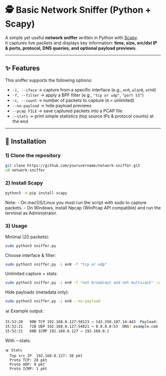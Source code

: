 # 🕵️ Basic Network Sniffer (Python + Scapy)

A simple yet useful **network sniffer** written in Python with [Scapy](https://scapy.net).  
It captures live packets and displays key information: **time, size, src/dst IP & ports, protocol, DNS queries, and optional payload previews**.

---

## ✨ Features

This sniffer supports the following options:

- `-i, --iface` → capture from a specific interface (e.g., `en0`, `wlan0`, `eth0`)
- `-f, --filter` → apply a BPF filter (e.g., `"tcp or udp"`, `"port 53"`)
- `-c, --count` → number of packets to capture (`0` = unlimited)
- `--no-payload` → hide payload previews
- `--pcap FILE` → save captured packets into a PCAP file
- `--stats` → print simple statistics (top source IPs & protocol counts) at the end

---

## 🚀 Installation

### 1) Clone the repository
```bash
git clone https://github.com/yourusername/network-sniffer.git
cd network-sniffer
```
### 2) Install Scapy
```bash
python3 -m pip install scapy
```
Note:
	- On macOS/Linux you must run the script with sudo to capture packets.
	- On Windows, install Npcap (WinPcap API compatible) and run the terminal as Administrator.

### 3) Usage

Minimal (20 packets):
```bash
sudo python3 sniffer.py
```

Choose interface & filter:
```bash
sudo python3 sniffer.py -i en0 -f "tcp or udp"
```

Unlimited capture + stats:
```bash
sudo python3 sniffer.py -i en0 -f "not broadcast and not multicast" -c 0 --stats
```

Hide payloads (metadata only):
```bash
sudo python3 sniffer.py -i en0 --no-payload
```

📊 Example output:
```bash
15:52:20   90B TCP 192.168.0.127:50123 → 142.250.187.14:443  Payload: ....
15:52:21   72B UDP 192.168.0.127:54821 → 8.8.8.8:53  DNS? example.com
15:52:21   60B ICMP 192.168.0.127 → 192.168.0.1
```

With --stats:
```
📊 Stats
  Top src IP  192.168.0.127: 38 pkt
  Proto TCP: 28 pkt
  Proto UDP: 9 pkt
  Proto ICMP: 1 pkt
```


